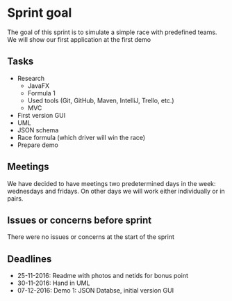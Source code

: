 # Sprint goal
The goal of this sprint is to simulate a simple race with predefined teams. We will show our first application at the first demo

## Tasks
- Research
    - JavaFX
    - Formula 1
    - Used tools (Git, GitHub, Maven, IntelliJ, Trello, etc.)
    - MVC
- First version GUI
- UML
- JSON schema
- Race formula (which driver will win the race)
- Prepare demo

## Meetings
We have decided to have meetings two predetermined days in the week: wednesdays and fridays. On other days we will work either individually or in pairs.

## Issues or concerns before sprint
There were no issues or concerns at the start of the sprint

## Deadlines
- 25-11-2016: Readme with photos and netids for bonus point
- 30-11-2016: Hand in UML
- 07-12-2016: Demo 1: JSON Databse, initial version GUI